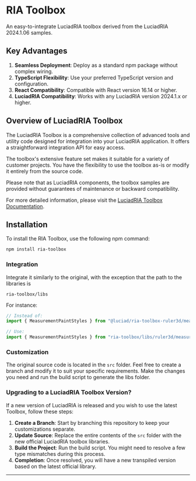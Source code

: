 # RIA Toolbox

An easy-to-integrate LuciadRIA toolbox derived from the LuciadRIA 2024.1.06 samples.

## Key Advantages

1. **Seamless Deployment**: Deploy as a standard npm package without complex wiring.
2. **TypeScript Flexibility**: Use your preferred TypeScript version and configuration.
3. **React Compatibility**: Compatible with React version 16.14 or higher.
4. **LuciadRIA Compatibility**: Works with any LuciadRIA version 2024.1.x or higher.

## Overview of LuciadRIA Toolbox

The LuciadRIA Toolbox is a comprehensive collection of advanced tools and utility code designed for integration into your LuciadRIA application. It offers a straightforward integration API for easy access.

The toolbox's extensive feature set makes it suitable for a variety of customer projects. You have the flexibility to use the toolbox as-is or modify it entirely from the source code.

Please note that as LuciadRIA components, the toolbox samples are provided without guarantees of maintenance or backward compatibility.

For more detailed information, please visit the [LuciadRIA Toolbox Documentation](https://dev.luciad.com/portal/productDocumentation/LuciadRIA/docs/articles/tutorial/getting_started/use_toolbox.html#_tools_in_the_luciadria_toolbox).

## Installation

To install the RIA Toolbox, use the following npm command:

```bash
npm install ria-toolbox
```

### Integration

Integrate it similarly to the original, with the exception that the path to the libraries is 

`ria-toolbox/libs`

For instance:

```typescript
// Instead of:
import { MeasurementPaintStyles } from "@luciad/ria-toolbox-ruler3d/measurement/Measurement.ts";

// Use:
import { MeasurementPaintStyles } from "ria-toolbox/libs/ruler3d/measurement/Measurement";
```

### Customization

The original source code is located in the `src` folder. Feel free to create a branch and modify it to suit your specific requirements. Make the changes you need and run the build script to generate the libs folder.

### Upgrading to a LuciadRIA Toolbox Version?

If a new version of LuciadRIA is released and you wish to use the latest Toolbox, follow these steps:

1. **Create a Branch**: Start by branching this repository to keep your customizations separate.
2. **Update Source**: Replace the entire contents of the `src` folder with the new official LuciadRIA toolbox libraries.
3. **Build the Project**: Run the build script. You might need to resolve a few type mismatches during this process.
4. **Completion**: Once resolved, you will have a new transpiled version based on the latest official library.

---

